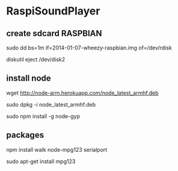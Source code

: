 RaspiSoundPlayer
================

## create sdcard RASPBIAN

sudo dd bs=1m if=2014-01-07-wheezy-raspbian.img of=/dev/rdisk

diskutil eject /dev/disk2

## install node

wget http://node-arm.herokuapp.com/node_latest_armhf.deb

sudo dpkg -i node_latest_armhf.deb

sudo npm install -g node-gyp

## packages

npm install walk node-mpg123 serialport

sudo apt-get install mpg123
